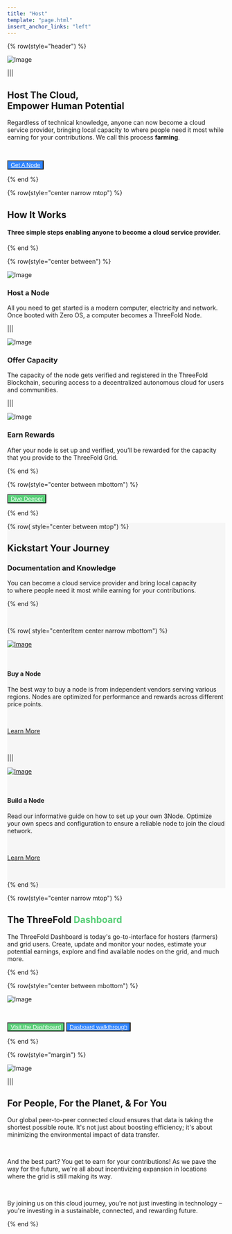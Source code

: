 ```yaml
---
title: "Host"
template: "page.html"
insert_anchor_links: "left"
---
```


<div class="container mx-auto">

<!-- section 1 -->

{% row(style="header") %}

![Image](hero_host3.png#semilarge#mx-auto)

|||

## **Host <span class="blue">The Cloud,</span><br>Empower Human Potential**

Regardless of technical knowledge, anyone can now become a cloud service provider, bringing local capacity to where people need it most while earning for your contributions. We call this process <span class="blue">**farming**</span>.

<br>

<button class="blue_b">[Get A Node](https://manual.grid.tf/documentation/threefold_token/buy_sell_tft/buy_sell_tft.html)</button>

{% end %}





<!-- section 2 -->

{% row(style="center narrow mtop") %}

## How It Works

#### <span class="blue">Three simple steps</span> enabling anyone to become a cloud service provider.

{% end %}

{% row(style="center between") %}

<div class="shadow-md rounded-md my-8">

![Image](host_node.png#mx-auto)

</div>

### **Host a Node**

All you need to get started is a modern computer, electricity and network. Once booted with Zero OS, a computer becomes a ThreeFold Node.

|||

<div class="shadow-md rounded-md my-8">

![Image](offer_capacity.png#mx-auto)

</div>

### **Offer Capacity**

The capacity of the node gets verified and registered in the ThreeFold Blockchain, securing access to a decentralized autonomous cloud for users and communities.

|||

<div class="shadow-md rounded-md my-8">

![Image](earn_rewards.png#mx-auto)

</div>

### **Earn Rewards**

After your node is set up and verified, you’ll be rewarded for the capacity that you provide to the ThreeFold Grid.

{% end %}

{% row(style="center between mbottom") %}

<button class="green">[Dive Deeper](https://www.manual.grid.tf/knowledge_base/technology/grid3_howitworks.html)</button>

{% end %}

</div>



<!-- section 3 -->

<div style="background-color:#F6F6F6">
<div class="container mx-auto">

{% row( style="center between mtop") %}

## **Kickstart Your Journey**

### **<span class="blue"> Documentation and Knowledge</span>**

You can become a cloud service provider and bring local capacity <br> to where people need it most while earning for your contributions.

{% end %}

<br>

{% row( style="centerItem center narrow mbottom") %}

[![Image](get_a_node.png#mx-auto)](https://marketplace.3node.global/)

<br>

<div class="text-left">

#### **Buy a Node**

The best way to buy a node is from independent vendors serving various regions. Nodes are optimized for performance and rewards across different price points.

<br>

<span class="blue pt-4"> [Learn More](https://marketplace.3node.global/)</span>

<br>

<!-- <button class="blue_b">[Get](https://marketplace.3node.global/)</button> -->

</div>

|||

[![Image](build_node.png#mx-auto)](https://www.manual.grid.tf/documentation/farmers/3node_building/3node_building.html)

<br>

<div class="text-left">

#### **Build a Node**

Read our informative guide on how to set up your own 3Node. Optimize your own specs and configuration to ensure a reliable node to join the cloud network.

<br>

<span class="blue pt-4"> [Learn More](https://www.manual.grid.tf/documentation/farmers/3node_building/3node_building.html)</span>

<br>

<!-- <button class="blue_b">[Build](https://www.manual.grid.tf/documentation/farmers/3node_building/3node_building.html)</button> -->

</div>

{% end %}

</div>

</div>






<!-- section 4 -->
<div class="container mx-auto">

{% row(style="center narrow mtop") %}

## **The ThreeFold <span class="green_text">Dashboard</span>**

The ThreeFold Dashboard is today's <span class="blue">go-to-interface</span> for hosters (farmers) and grid users. Create, update and monitor your nodes, estimate your potential earnings, explore and find available nodes on the grid, and much more.

{% end %}

{% row(style="center between mbottom") %}

![Image](tf_dashboard.png#mx-auto)

<br>

<button class="green">[Visit the Dashboard](https://dashboard.grid.tf/)</button>
<button class="blue_b">[Dasboard walkthrough](https://dashboard.grid.tf/)</button>

{% end %}

<!-- section 5 -->

{% row(style="margin") %}

![Image](people_planet_you.png#mx-auto)

|||

## **For <span class="blue">People</span>, For the <span class="blue">Planet</span>, & For <span class="blue">You</span>**

Our global peer-to-peer connected cloud ensures that data is taking the shortest possible route.  It's not just about boosting efficiency; it's about minimizing the environmental impact of data transfer.

<br>

And the best part? You get to earn for your contributions! As we pave the way for the future, we're all about incentivizing expansion in locations where the grid is still making its way.

<br>

By joining us on this cloud journey, you're not just investing in technology – you're investing in a sustainable, connected, and rewarding future.

{% end %}

</div>



<style>

.green{
    background-color:#58CF77 !important;
    color: #fff !important;
}

.green:hover {
  background-color:#7ad993 !important;
}
.green a{
     color: #fff !important;
}
 
.green:hover {
  background-color:#7ad993 !important;
}

.green_text{
  color: #58CF77 ;
}

.blue_b{

    background-color:#2E83FF !important;
    color: #fff !important;

}
.blue_b a{
     color: #fff !important;
  }

.blue_b:hover {
  background-color:#5596f5 !important;
}
 
</style>